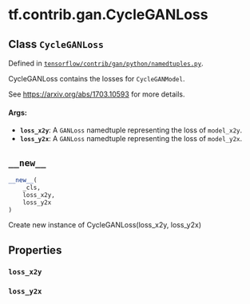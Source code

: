 <div itemscope itemtype="http://developers.google.com/ReferenceObject">
<meta itemprop="name" content="tf.contrib.gan.CycleGANLoss" />
<meta itemprop="path" content="Stable" />
<meta itemprop="property" content="loss_x2y"/>
<meta itemprop="property" content="loss_y2x"/>
<meta itemprop="property" content="__new__"/>
</div>

# tf.contrib.gan.CycleGANLoss

## Class `CycleGANLoss`





Defined in [`tensorflow/contrib/gan/python/namedtuples.py`](/code/stable/tensorflow/contrib/gan/python/namedtuples.py).

CycleGANLoss contains the losses for `CycleGANModel`.

See https://arxiv.org/abs/1703.10593 for more details.

#### Args:

* <b>`loss_x2y`</b>: A `GANLoss` namedtuple representing the loss of `model_x2y`.
* <b>`loss_y2x`</b>: A `GANLoss` namedtuple representing the loss of `model_y2x`.

<h2 id="__new__"><code>__new__</code></h2>

``` python
__new__(
    _cls,
    loss_x2y,
    loss_y2x
)
```

Create new instance of CycleGANLoss(loss_x2y, loss_y2x)



## Properties

<h3 id="loss_x2y"><code>loss_x2y</code></h3>



<h3 id="loss_y2x"><code>loss_y2x</code></h3>





